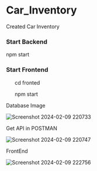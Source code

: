# Car_Inventory
Created Car Inventory

<h3>Start Backend</h3>
<p>npm start</p>

<h3>Start Frontend</h3>
<ul>cd fronted</ul>
<ul>npm start</ul>

<p>Database Image</p>

![Screenshot 2024-02-09 220733](https://github.com/SyedAbuBakerAli/Car_Inventory/assets/92733250/436c0ffa-ae54-4e4a-80a0-b2993458f51c)

<p>Get API in POSTMAN</p>

![Screenshot 2024-02-09 220747](https://github.com/SyedAbuBakerAli/Car_Inventory/assets/92733250/cbb4a982-f602-4578-9b78-6a763cc3cfb3)


<p>FrontEnd</p>

![Screenshot 2024-02-09 222756](https://github.com/SyedAbuBakerAli/Car_Inventory/assets/92733250/734c7c17-b0ce-4cbe-a319-1c6587be173b)


